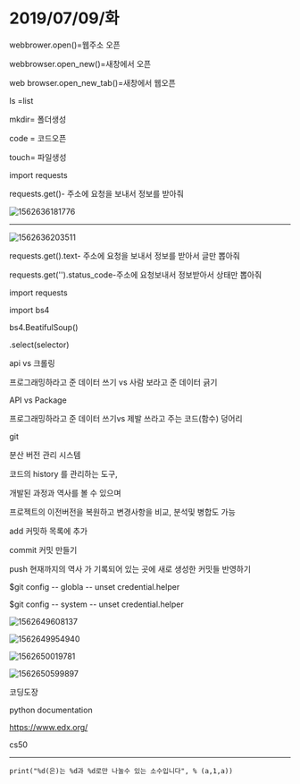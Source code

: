 # 2019/07/09/화

webbrower.open()=웹주소 오픈

webbrowser.open_new()=새창에서 오픈

web browser.open_new_tab()=새창에서 웹오픈

ls =list

mkdir= 폴더생성

code = 코드오픈

touch= 파일생성



import requests

requests.get()- 주소에 요청을 보내서 정보를 받아줘

![1562636181776](C:\Users\student\AppData\Roaming\Typora\typora-user-images\1562636181776.png)

---

![1562636203511](C:\Users\student\AppData\Roaming\Typora\typora-user-images\1562636203511.png)

requests.get().text- 주소에 요청을 보내서 정보를 받아서 글만 뽑아줘

requests.get('').status_code-주소에 요청보내서 정보받아서 상태만 뽑아줘





import requests

import bs4

bs4.BeatifulSoup()

.select(selector)







api  vs   크롤링

프로그래밍하라고 준 데이터 쓰기 vs 사람 보라고 준 데이터 긁기

API vs Package

프로그래밍하라고 준 데이터 쓰기vs 제발 쓰라고 주는 코드(함수) 덩어리

git 

분산 버전 관리 시스템

코드의 history 를 관리하는 도구, 

개발된 과정과 역사를 볼 수 있으며

프로젝트의 이전버전을 복원하고 변경사항을 비교, 분석및 병합도 가능

add 커밋하 목록에 추가

commit 커밋 만들기

push 현재까지의 역사 가 기록되어 있는 곳에 새로 생성한 커밋들 반영하기

$git config -- globla -- unset credential.helper

$git config -- system -- unset credential.helper

![1562649608137](C:\Users\student\AppData\Roaming\Typora\typora-user-images\1562649608137.png)

![1562649954940](C:\Users\student\AppData\Roaming\Typora\typora-user-images\1562649954940.png)



![1562650019781](C:\Users\student\AppData\Roaming\Typora\typora-user-images\1562650019781.png)

![1562650599897](C:\Users\student\AppData\Roaming\Typora\typora-user-images\1562650599897.png)



코딩도장

python documentation

https://www.edx.org/

cs50





------

```
print("%d(은)는 %d과 %d로만 나눌수 있는 소수입니다", % (a,1,a))
```